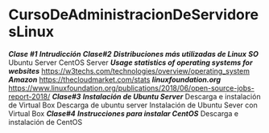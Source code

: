 # CursoDeAdministracionDeServidoresLinux
***Clase #1***
    ***Intrudicción***
***Clase#2***
    ***Distribuciones más utilizadas de Linux***
        ***SO***
            Ubuntu Server
            CentOS Server
        ***Usage statistics of operating systems for websites***
            https://w3techs.com/technologies/overview/operating_system  
        ***Amazon***
            https://thecloudmarket.com/stats
        ***linuxfoundation.org***
            https://www.linuxfoundation.org/publications/2018/06/open-source-jobs-report-2018/
***Clase#3***
    ***Instalación de Ubuntu Server***
        Descarga e instalación de Virtual Box
        Descarga de ubuntu server
        Instalación de Ubuntu Sever con Virtual Box
***Clase#4***
    ***Instrucciones para instalar CentOS***
        Descarga e instalación de CentOS
